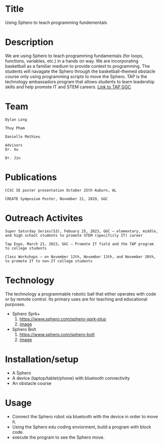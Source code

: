 # Title
Using Sphero to teach programming fundementals 

# Description
We are using Sphero to teach programming fundamentals (for loops, functions, variables, etc.) in a hands on way. We are 
incorporating basketball as a familiar medium to provide context to programming. The students will navagate the Sphero through the basketball-themed obstacle course only using programming scripts to move the Sphero. TAP is the technology ambassadors program that allows students to learn leadership skills and help promote IT and STEM careers. [Link to TAP GGC](https://www.ggc.edu/academics/schools/school-of-science-and-technology/research-internships-service-learning/technology-ambassador-program/)

# Team
    Dylan Long 
    
    Thuy Pham
    
    Danielle Mathieu 
    
    Advisors
    Dr. Xu
    
    Dr. Jin
    
# Publications
    CCSC SE poster presentation October 25th Auburn, AL
    
    CREATE Symposium Poster, November 21, 2019, GGC

# Outreach Activites 
    Super Saturday Series(S3), Febuary 25, 2023, GGC – elementary, middle, and high school students to promote STEM (specificly IT) career 
    
    Tap Expo, March 21, 2023, GGC – Promote IT field and the TAP program to college students
    
    Class Workshops – on November 12th, November 13th, and November 20th, to promote IT to non-IT college students
    
# Technology
The technology a programmable robotic ball that either operates with code or by remote control. Its primary uses are for teaching and educational purposes.
* Sphero Sprk+ 
    1. https://www.sphero.com/sphero-sprk-plus 
    2. [image](https://github.com/TechAmbassadors-GGC/ball-is-life/blob/master/media/sphero.png)
* Sphero Bolt 
    1. https://www.sphero.com/sphero-bolt 
    2. [image](https://github.com/TechAmbassadors-GGC/ball-is-life/blob/master/media/spherobolt.jpg)

# Installation/setup
* A Sphero
* A device (laptop/tablet/phone) with bluetooth connectivity  
* An obstacle course

# Usage
* Connect the Sphero robot via bluetooth with the device in order to move it. 
* Using the Sphero edu coding enviorment, build a program with block code.
* execute the program to see the Sphero move.
 
